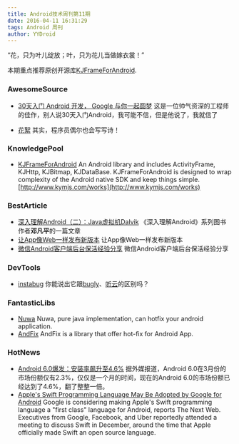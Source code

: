 ```yaml
---
title: Android技术周刊第11期
date: 2016-04-11 16:31:29
tags: Android 周刊
author: YYDroid
---
```

“花，只为叶儿绽放；叶，只为花儿当做嫁衣裳！” 

本期重点推荐原创开源库[KJFrameForAndroid](https://github.com/kymjs/KJFrameForAndroid). 

<!-- more -->

### AwesomeSource
- [30天入门 Android 开发， Google 与你一起圆梦](http://kymjs.com/googlestudyjam/) 这是一位帅气资深的工程师的佳作，别人说30天入门Android，我可能不信，但是他说了，我就信了

- [花絮](http://blog.onlinecache.cn/2016/04/10/%E8%8A%B1%E7%B5%AE/) 其实，程序员偶尔也会写写诗！

### KnowledgePool
- [KJFrameForAndroid](https://github.com/kymjs/KJFrameForAndroid) An Android library and includes ActivityFrame, KJHttp, KJBitmap, KJDataBase. KJFrameForAndroid is designed to wrap complexity of the Android native SDK and keep things simple. [http://www.kymjs.com/works](http://www.kymjs.com/works)

### BestArticle
- [深入理解Android（二）：Java虚拟机Dalvik](http://www.infoq.com/cn/articles/android-in-depth-dalvik) 《深入理解Android》系列图书作者**邓凡平**的一篇文章
- [让App像Web一样发布新版本](http://bugly.qq.com/bbs/forum.php?mod=viewthread&tid=16) 让App像Web一样发布新版本
- [微信Android客户端后台保活经验分享](http://mp.weixin.qq.com/s?__biz=MjM5MDE0Mjc4MA==&mid=403445713&idx=3&sn=3a554cd59ada688ad7e0a3bd67c84d0d&scene=23&srcid=04081qR2tSmxt0QWDUo9jUM8#rd) 微信Android客户端后台保活经验分享
 
### DevTools
- [instabug](https://instabug.com/how-it-works) 你能说出它跟[bugly](http://bugly.qq.com/)、[听云](http://www.tingyun.com/)的区别吗？


### FantasticLibs
- [Nuwa](https://github.com/jasonross/Nuwa) Nuwa, pure java implementation, can hotfix your android application.
- [AndFix](https://github.com/alibaba/AndFix) AndFix is a library that offer hot-fix for Android App.

### HotNews
- [Android 6.0爆发：安装率飙升至4.6%](http://news.zol.com.cn/576/5766833.html)  据外媒报道，Android 6.0在3月份的市场份额仅有2.3%，仅仅是一个月的时间，现在的Android 6.0的市场份额已经达到了4.6%，翻了整整一倍。
- [Apple's Swift Programming Language May Be Adopted by Google for Android](http://www.macrumors.com/2016/04/07/google-possibly-adopting-swift-for-android/) Google is considering making Apple's Swift programming language a "first class" language for Android, reports The Next Web. Executives from Google, Facebook, and Uber reportedly attended a meeting to discuss Swift in December, around the time that Apple officially made Swift an open source language.